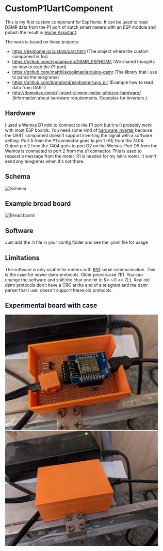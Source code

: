 # CustomP1UartComponent

This is my first custom component for EspHome. It can be used to read DSMR data from the P1 port of dutch smart meters with an ESP module and pubish the result in [Home Assistant](https://www.home-assistant.io/).

The work is based on these projects:
- https://esphome.io/custom/uart.html (The project where the custom component is for)
- https://github.com/rspaargaren/DSMR_ESPHOME (We shared thoughts on how to read the P1 port)
- https://github.com/matthijskooijman/arduino-dsmr (The library that i use to parse the telegrams)
- https://github.com/brandond/esphome-tuya_pir (Example how to read data from UART)
- http://domoticx.com/p1-poort-slimme-meter-uitlezen-hardware/ (Information about hardware requirements. Examples for inverters.)

## Hardware

I used a Wemos D1 mini to connect to the P1 port but it will probably work with most ESP boards. You need some kind of [hardware inverter](https://en.wikipedia.org/wiki/Inverter_(logic_gate)) because the UART component doesn't support inverting the signal with a software setting.
Port 5 from the P1 connector goes to pin 1 (A1) from the 7404. Output pin 2 from the 7404 goes to port D2 on the Wemos.
Port D5 from the Wemos is connected to port 2 from the p1 connector. This is used to request a message from the meter.
R1 is needed for my Iskra meter. It won't send any telegrams when it's not there.

## Schema
![Schema](https://raw.githubusercontent.com/nldroid/CustomP1UartComponent/master/docs/p1_meter_schema.png)

## Example bread board
![Bread board](https://raw.githubusercontent.com/nldroid/CustomP1UartComponent/master/docs/breadboard.jpg)

## Software
Just add the .h file in your config folder and see the .yaml file for usage

## Limitations
The software is only usable for meters with [8N1](https://en.wikipedia.org/wiki/8-N-1) serial communication. This is the case for newer dsmr protocols. Older procols use 7E1. You can change the software and shift the char one bit (c &= ~(1 << 7);).
Real old dsmr protocols don't have a CRC at the end of a telegram and the dsmr parser that i use, doesn't support these old protocols.

## Experimental board with case
![Board](docs/IMG_20200115_192406.jpg)
![case](docs/IMG_20200115_192436.jpg)
